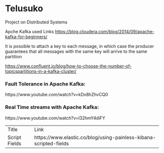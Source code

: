 # Telusuko
Project on Distributed Systems

Apche Kafka used Links
https://blog.cloudera.com/blog/2014/09/apache-kafka-for-beginners/

It is possible to attach a key to each message, in which case the producer guarantees that all messages with the same key will arrive to the same partition
 
https://www.confluent.io/blog/how-to-choose-the-number-of-topicspartitions-in-a-kafka-cluster/


<h3>Fault Tolerance in Apache Kafka:</h3>
https://www.youtube.com/watch?v=kDx8hZhvCQ0 

<h3>Real Time streams with Apache Kafka:</h3>
https://www.youtube.com/watch?v=I32hmY4diFY 

<table>
<tr>
<td>Title</td>
<td>Link</td>
</tr>

<tr>
<td>Script Fields</td>
<td>https://www.elastic.co/blog/using-painless-kibana-scripted-fields</td>
</tr>
</table>
